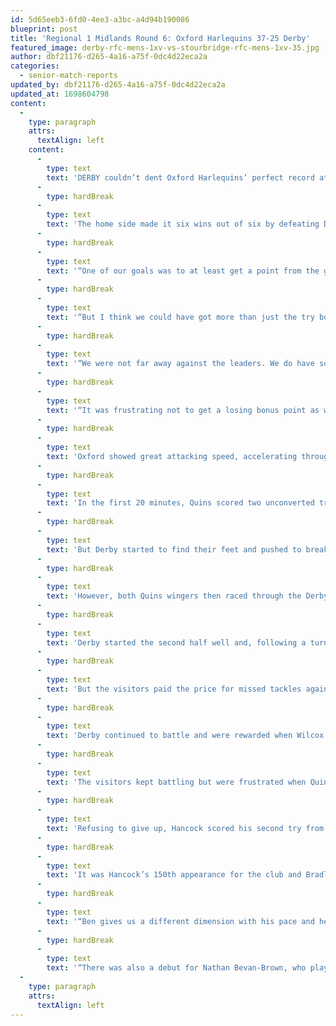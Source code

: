 ```yaml
---
id: 5d65eeb3-6fd0-4ee3-a3bc-a4d94b190086
blueprint: post
title: 'Regional 1 Midlands Round 6: Oxford Harlequins 37-25 Derby'
featured_image: derby-rfc-mens-1xv-vs-stourbridge-rfc-mens-1xv-35.jpg
author: dbf21176-d265-4a16-a75f-0dc4d22eca2a
categories:
  - senior-match-reports
updated_by: dbf21176-d265-4a16-a75f-0dc4d22eca2a
updated_at: 1698604798
content:
  -
    type: paragraph
    attrs:
      textAlign: left
    content:
      -
        type: text
        text: 'DERBY couldn’t dent Oxford Harlequins’ perfect record at the top of Regional 1 Midlands but they made sure they had something to show for their efforts at the finish.'
      -
        type: hardBreak
      -
        type: text
        text: 'The home side made it six wins out of six by defeating Derby 37-25 but the visitors kept fighting to the finish and bagged a try bonus point, although they were frustrated not to claim a losing bonus point as well.'
      -
        type: hardBreak
      -
        type: text
        text: '“One of our goals was to at least get a point from the game if we couldn’t get the win,” said Derby head coach Mark Bradley.'
      -
        type: hardBreak
      -
        type: text
        text: '“But I think we could have got more than just the try bonus point.'
      -
        type: hardBreak
      -
        type: text
        text: '“We were not far away against the leaders. We do have some injuries and if we had been full strength I think we would have pushed them even closer.'
      -
        type: hardBreak
      -
        type: text
        text: '“It was frustrating not to get a losing bonus point as well. There were a couple of missed tackles that allowed them to get away and score which put the losing bonus point out of reach.”'
      -
        type: hardBreak
      -
        type: text
        text: 'Oxford showed great attacking speed, accelerating through the smallest of gaps and swerving to avoid tackles. This led to several missed tackles, which proved costly for Derby.'
      -
        type: hardBreak
      -
        type: text
        text: 'In the first 20 minutes, Quins scored two unconverted tries, while McGrath Van Wyk kicked a penalty for the visitors.'
      -
        type: hardBreak
      -
        type: text
        text: 'But Derby started to find their feet and pushed to break through a solid defence. On the half hour mark, Sam Tebbs, returning as captain after recovering from an ankle injury, got free before passing to Lewis Hancock, who went over in the corner for an unconverted try to make the score 10-5.'
      -
        type: hardBreak
      -
        type: text
        text: 'However, both Quins wingers then raced through the Derby defence untouched to score two more unconverted tries to establish a 20-8 half-time lead.'
      -
        type: hardBreak
      -
        type: text
        text: 'Derby started the second half well and, following a turnover, debutant full-back Ben Wilcox burst through at speed for a try, which was converted by Van Wyk to narrow the gap to five points.'
      -
        type: hardBreak
      -
        type: text
        text: 'But the visitors paid the price for missed tackles again as Oxford went through for a converted try and five minutes later the home side touched down again, although this time the extras were missed.'
      -
        type: hardBreak
      -
        type: text
        text: 'Derby continued to battle and were rewarded when Wilcox went over for his second try, although the conversion was missed, leaving the score at 32-20.'
      -
        type: hardBreak
      -
        type: text
        text: 'The visitors kept battling but were frustrated when Quins broke free from a maul for an unconverted try.'
      -
        type: hardBreak
      -
        type: text
        text: 'Refusing to give up, Hancock scored his second try from another quickly taken penalty to claim the try bonus point.'
      -
        type: hardBreak
      -
        type: text
        text: 'It was Hancock’s 150th appearance for the club and Bradley added: “Lewis is doing what he did last season and continuing to keep the points rolling in, you can’t fault him.'
      -
        type: hardBreak
      -
        type: text
        text: '“Ben gives us a different dimension with his pace and he showed that by scoring a couple of tries on his debut, as well as setting up another one.'
      -
        type: hardBreak
      -
        type: text
        text: '“There was also a debut for Nathan Bevan-Brown, who played for about 35 minutes in the second row. He carried the ball well into contact and did exactly what we wanted from him.”'
  -
    type: paragraph
    attrs:
      textAlign: left
---
```

